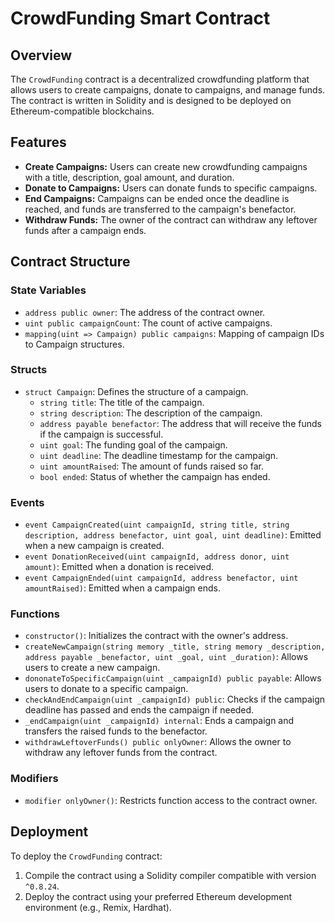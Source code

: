 # CrowdFunding Smart Contract

## Overview

The `CrowdFunding` contract is a decentralized crowdfunding platform that allows users to create campaigns, donate to campaigns, and manage funds. The contract is written in Solidity and is designed to be deployed on Ethereum-compatible blockchains.

## Features

- **Create Campaigns:** Users can create new crowdfunding campaigns with a title, description, goal amount, and duration.
- **Donate to Campaigns:** Users can donate funds to specific campaigns.
- **End Campaigns:** Campaigns can be ended once the deadline is reached, and funds are transferred to the campaign's benefactor.
- **Withdraw Funds:** The owner of the contract can withdraw any leftover funds after a campaign ends.

## Contract Structure

### State Variables

- `address public owner`: The address of the contract owner.
- `uint public campaignCount`: The count of active campaigns.
- `mapping(uint => Campaign) public campaigns`: Mapping of campaign IDs to Campaign structures.

### Structs

- `struct Campaign`: Defines the structure of a campaign.
  - `string title`: The title of the campaign.
  - `string description`: The description of the campaign.
  - `address payable benefactor`: The address that will receive the funds if the campaign is successful.
  - `uint goal`: The funding goal of the campaign.
  - `uint deadline`: The deadline timestamp for the campaign.
  - `uint amountRaised`: The amount of funds raised so far.
  - `bool ended`: Status of whether the campaign has ended.

### Events

- `event CampaignCreated(uint campaignId, string title, string description, address benefactor, uint goal, uint deadline)`: Emitted when a new campaign is created.
- `event DonationReceived(uint campaignId, address donor, uint amount)`: Emitted when a donation is received.
- `event CampaignEnded(uint campaignId, address benefactor, uint amountRaised)`: Emitted when a campaign ends.

### Functions

- `constructor()`: Initializes the contract with the owner's address.
- `createNewCampaign(string memory _title, string memory _description, address payable _benefactor, uint _goal, uint _duration)`: Allows users to create a new campaign.
- `dononateToSpecificCampaign(uint _campaignId) public payable`: Allows users to donate to a specific campaign.
- `checkAndEndCampaign(uint _campaignId) public`: Checks if the campaign deadline has passed and ends the campaign if needed.
- `_endCampaign(uint _campaignId) internal`: Ends a campaign and transfers the raised funds to the benefactor.
- `withdrawLeftoverFunds() public onlyOwner`: Allows the owner to withdraw any leftover funds from the contract.

### Modifiers

- `modifier onlyOwner()`: Restricts function access to the contract owner.

## Deployment

To deploy the `CrowdFunding` contract:

1. Compile the contract using a Solidity compiler compatible with version `^0.8.24`.
2. Deploy the contract using your preferred Ethereum development environment (e.g., Remix, Hardhat).

